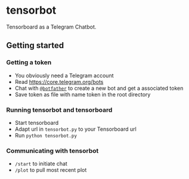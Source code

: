# tensorbot
Tensorboard as a Telegram Chatbot.


## Getting started

### Getting a token
- You obviously need a Telegram account
- Read https://core.telegram.org/bots
- Chat with [`@botfather`](https://telegram.me/botfather) to create a new bot and get a associated token
- Save token as file with name token in the root directory

### Running tensorbot and tensorboard
- Start tensorboard
- Adapt url in `tensorbot.py` to your Tensorboard url
- Run `python tensorbot.py`

### Communicating with tensorbot
- `/start` to initiate chat
- `/plot` to pull most recent plot
